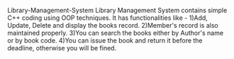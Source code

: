 Library-Management-System
Library Management System contains simple C++ coding using OOP techniques.
It has functionalities like - 
1)Add, Update, Delete and display the books record. 
2)Member's record is also maintained properly. 
3)You can search the books either by Author's name or by book code. 
4)You can issue the book and return it before the deadline, otherwise you will be fined.
